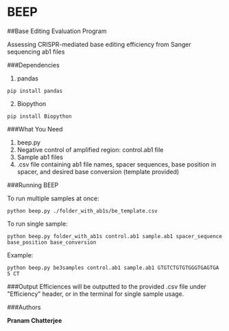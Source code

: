 # BEEP

##Base Editing Evaluation Program

Assessing CRISPR-mediated base editing efficiency from Sanger sequencing ab1 files

###Dependencies

1. pandas
```
pip install pandas
```
2. Biopython
```
pip install Biopython
```

###What You Need

1. beep.py
2. Negative control of amplified region: control.ab1 file 
3. Sample ab1 files
4. .csv file containing ab1 file names, spacer sequences, base position in spacer, and desired base conversion (template provided)


###Running BEEP

To run multiple samples at once:
```
python beep.py ./folder_with_ab1s/be_template.csv
```
To run single sample:
```
python beep.py folder_with_ab1s control.ab1 sample.ab1 spacer_sequence base_position base_conversion
```
Example:
```
python beep.py be3samples control.ab1 sample.ab1 GTGTCTGTGTGGGTGAGTGA 5 CT
```
###Output
Efficiences will be outputted to the provided .csv file under "Efficiency" header, or in the terminal for single sample usage. 

###Authors

**Pranam Chatterjee** 